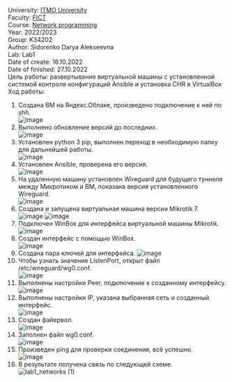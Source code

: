 University: [ITMO University](https://itmo.ru/ru/)\
Faculty: [FICT](https://fict.itmo.ru)\
Course: [Network programming](https://github.com/itmo-ict-faculty/network-programming)\
Year: 2022/2023\
Group: K34202\
Author: Sidorenko Darya Alekseevna\
Lab: Lab1\
Date of create: 16.10.2022\
Date of finished: 27.10.2022\
Цель работы: развертывание виртуальной машины с установленной системой контроля конфигураций Ansible и установка CHR в VirtualBox\
Ход работы:
1. Создана ВМ на Яндекс.Облаке, произведено подключение к ней по shh. \
![image](https://user-images.githubusercontent.com/80837580/196762988-019cd044-c380-4f6b-91aa-5d935ab69a9f.png)
2. Выполнено обновление версий до последних.\
![image](https://user-images.githubusercontent.com/80837580/196764245-586a2a79-28d6-472a-8baa-272651bb7342.png)
3. Установлен python 3 pip, выполнен переход в необходимую папку для дальнейшей работы.\
![image](https://user-images.githubusercontent.com/80837580/196764693-9d6699df-eddf-48ab-b2b2-771eb9d3cd9f.png)
4. Установлен Ansible, проверена его версия.\
![image](https://user-images.githubusercontent.com/80837580/196766296-086b4a20-20e4-4e7b-8046-60f9583cbabc.png)
5. На удаленную машину установлен Wireguard для будущего туннеля между Микротиком и ВМ, показана версия установленного Wireguard.\
![image](https://user-images.githubusercontent.com/80837580/196767101-5cbd538b-52c6-4db3-80c7-e7c727fd1e19.png)
6. Создана и запущена виртуальная машина версии Mikrotik 7.\
![image](https://user-images.githubusercontent.com/80837580/196767347-db00db29-9510-4b8a-bb47-7eefe942c8e1.png)
![image](https://user-images.githubusercontent.com/80837580/196771880-56ce9c18-f754-4e5f-9d43-628c12b4a651.png)
7. Подключен WinBox для интерфейса виртуальной машины Mikrotik.\
![image](https://user-images.githubusercontent.com/80837580/196772328-de1f02d3-f697-4e09-b7cc-910924ee314b.png)
8. Создан интерфейс с помощью WinBox.\
![image](https://user-images.githubusercontent.com/80837580/196772555-e0393ec2-9ba8-4dd7-babd-0a43a9d6c04d.png)
9. Создана пара ключей для интерфейса.
![image](https://user-images.githubusercontent.com/80837580/196774331-3bf7f2a9-d9e6-483c-88d0-5f9e2221950f.png)
10. Чтобы узнать значение ListenPort, открыт файл /etc/wireguard/wg0.conf.\
![image](https://user-images.githubusercontent.com/80837580/196776170-43743261-8273-4806-bf97-a81cf1a889ae.png)
11. Выполнены настройки Peer, подключение к созданному интерфейсу.
![image](https://user-images.githubusercontent.com/80837580/196777780-ebd477ed-012b-4dad-8d42-342b9af71be3.png)
12. Выполнены настройки IP, указана выбранная сеть и созданный интерфейс.\
![image](https://user-images.githubusercontent.com/80837580/196778066-bbcb01f2-3469-4f4e-a766-711ecb35c57a.png)
13. Создан файервол. \
![image](https://user-images.githubusercontent.com/80837580/196778377-0583f914-7b1f-4af4-94aa-8f86bcd241cc.png)
14. Заполнен файл wg0.conf.\
![image](https://user-images.githubusercontent.com/80837580/196779984-66dc4987-4ba8-4f57-969a-0782db4e0861.png)
15. Произведен ping для проверки соединения, всё успешно. \
![image](https://user-images.githubusercontent.com/80837580/196780892-6ad38feb-af52-4637-8f10-c9cc16d314a8.png)
16. В результате получена связь по следующей схеме. \
![lab1_networks (1)](https://user-images.githubusercontent.com/80837580/197171752-d34ea5f5-c2bd-40f3-b60a-0773ae3088f8.jpg)
